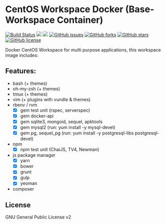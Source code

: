 # CentOS Workspace Docker (Base-Workspace Container)
[![Build Status](https://travis-ci.org/zeroc0d3lab/centos-base-workspace.svg?branch=master)](https://travis-ci.org/zeroc0d3lab/centos-base-workspace) [![](https://images.microbadger.com/badges/image/zeroc0d3lab/centos-base-workspace:latest.svg)](https://microbadger.com/images/zeroc0d3lab/centos-base-workspace:latest "Layers") [![](https://images.microbadger.com/badges/version/zeroc0d3lab/centos-base-workspace:latest.svg)](https://microbadger.com/images/zeroc0d3lab/centos-base-workspace:latest "Version") [![GitHub issues](https://img.shields.io/github/issues/zeroc0d3lab/centos-base-workspace.svg)](https://github.com/zeroc0d3lab/centos-base-workspace/issues) [![GitHub forks](https://img.shields.io/github/forks/zeroc0d3lab/centos-base-workspace.svg)](https://github.com/zeroc0d3lab/centos-base-workspace/network) [![GitHub stars](https://img.shields.io/github/stars/zeroc0d3lab/centos-base-workspace.svg)](https://github.com/zeroc0d3lab/centos-base-workspace/stargazers) [![GitHub license](https://img.shields.io/badge/license-GPLv2-blue.svg)](https://raw.githubusercontent.com/zeroc0d3lab/centos-base-workspace/master/LICENSE.GPL)

Docker CentOS Workspace for multi purpose applications, this workspace image includes:

## Features:
* bash (+ themes)
* oh-my-zsh (+ themes)
* tmux (+ themes)
* vim (+ plugins with vundle & themes)
* rbenv / rvm
  - [X] gem test unit (rspec, serverspec)
  - [X] gem docker-api
  - [X] gem sqlite3, mongoid, sequel, apktools
  - [X] gem mysql2 (run: yum install -y mysql-devel)
  - [X] gem pg, sequel_pg (run: yum install -y postgresql-libs postgresql-devel)
* npm
  - [X] npm test unit (ChaiJS, TV4, Newman)
* js package manager
  - [X] yarn
  - [X] bower
  - [X] grunt
  - [X] gulp
  - [X] yeoman
* composer

## License
GNU General Public License v2
